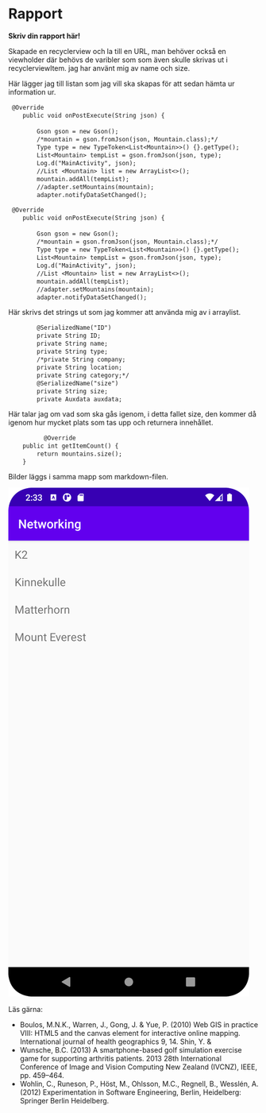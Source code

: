
# Rapport

**Skriv din rapport här!**

Skapade en recyclerview och la till en URL, man behöver också en viewholder där behövs de varibler som som även skulle
skrivas ut i recyclerviewItem. jag har använt mig av name och size. 




Här lägger jag till listan som jag vill ska skapas för att sedan hämta ur information ur.
```
 @Override
    public void onPostExecute(String json) {

        Gson gson = new Gson();
        /*mountain = gson.fromJson(json, Mountain.class);*/
        Type type = new TypeToken<List<Mountain>>() {}.getType();
        List<Mountain> tempList = gson.fromJson(json, type);
        Log.d("MainActivity", json);
        //List <Mountain> list = new ArrayList<>();
        mountain.addAll(tempList);
        //adapter.setMountains(mountain);
        adapter.notifyDataSetChanged();
```

```
 @Override
    public void onPostExecute(String json) {

        Gson gson = new Gson();
        /*mountain = gson.fromJson(json, Mountain.class);*/
        Type type = new TypeToken<List<Mountain>>() {}.getType();
        List<Mountain> tempList = gson.fromJson(json, type);
        Log.d("MainActivity", json);
        //List <Mountain> list = new ArrayList<>();
        mountain.addAll(tempList);
        //adapter.setMountains(mountain);
        adapter.notifyDataSetChanged();
```

Här skrivs det strings ut som jag kommer att använda mig av i arraylist. 
``` 
        @SerializedName("ID")
        private String ID;
        private String name;
        private String type;
        /*private String company;
        private String location;
        private String category;*/
        @SerializedName("size")
        private String size;
        private Auxdata auxdata;
```

Här talar jag om vad som ska gås igenom, i detta fallet size, den kommer då igenom hur mycket plats som tas upp och returnera innehållet. 
```  
          @Override
    public int getItemCount() {
        return mountains.size();
    }
```



Bilder läggs i samma mapp som markdown-filen.

![](Screenshot_20220511_143314.png)

Läs gärna:

- Boulos, M.N.K., Warren, J., Gong, J. & Yue, P. (2010) Web GIS in practice VIII: HTML5 and the canvas element for interactive online mapping. International journal of health geographics 9, 14. Shin, Y. &
- Wunsche, B.C. (2013) A smartphone-based golf simulation exercise game for supporting arthritis patients. 2013 28th International Conference of Image and Vision Computing New Zealand (IVCNZ), IEEE, pp. 459–464.
- Wohlin, C., Runeson, P., Höst, M., Ohlsson, M.C., Regnell, B., Wesslén, A. (2012) Experimentation in Software Engineering, Berlin, Heidelberg: Springer Berlin Heidelberg.
